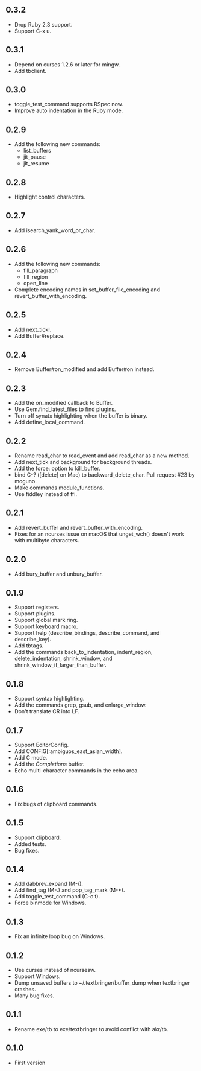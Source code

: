 ## 0.3.2

* Drop Ruby 2.3 support.
* Support C-x u.

## 0.3.1

* Depend on curses 1.2.6 or later for mingw.
* Add tbclient.

## 0.3.0

* toggle_test_command supports RSpec now.
* Improve auto indentation in the Ruby mode.

## 0.2.9

* Add the following new commands:
    * list_buffers
    * jit_pause
    * jit_resume

## 0.2.8

* Highlight control characters.

## 0.2.7

* Add isearch_yank_word_or_char.

## 0.2.6

* Add the following new commands:
    * fill_paragraph
    * fill_region
    * open_line
* Complete encoding names in set_buffer_file_encoding and
  revert_buffer_with_encoding.

## 0.2.5

* Add next_tick!.
* Add Buffer#replace.

## 0.2.4

* Remove Buffer#on_modified and add Buffer#on instead.

## 0.2.3

* Add the on_modified callback to Buffer.
* Use Gem.find_latest_files to find plugins.
* Turn off synatx highlighting when the buffer is binary.
* Add define_local_command.

## 0.2.2

* Rename read_char to read_event and add read_char as a new method.
* Add next_tick and background for background threads.
* Add the force: option to kill_buffer.
* bind C-? ([delete] on Mac) to backward_delete_char.
  Pull request #23 by moguno.
* Make commands module_functions.
* Use fiddley instead of ffi.

## 0.2.1

* Add revert_buffer and revert_buffer_with_encoding.
* Fixes for an ncurses issue on macOS that unget_wch() doesn't work with
  multibyte characters.

## 0.2.0

* Add bury_buffer and unbury_buffer.

## 0.1.9

* Support registers.
* Support plugins.
* Support global mark ring.
* Support keyboard macro.
* Support help (describe_bindings, describe_command, and describe_key).
* Add tbtags.
* Add the commands back_to_indentation, indent_region, delete_indentation,
  shrink_window, and shrink_window_if_larger_than_buffer.

## 0.1.8

* Support syntax highlighting.
* Add the commands grep, gsub, and enlarge_window.
* Don't translate CR into LF.

## 0.1.7

* Support EditorConfig.
* Add CONFIG[:ambiguos_east_asian_width].
* Add C mode.
* Add the *Completions* buffer.
* Echo multi-character commands in the echo area.

## 0.1.6

* Fix bugs of clipboard commands.

## 0.1.5

* Support clipboard.
* Added tests.
* Bug fixes.

## 0.1.4

* Add dabbrev_expand (M-/).
* Add find_tag (M-.) and pop_tag_mark (M-*).
* Add toggle_test_command (C-c t).
* Force binmode for Windows.

## 0.1.3

* Fix an infinite loop bug on Windows.

## 0.1.2

* Use curses instead of ncursesw.
* Support Windows.
* Dump unsaved buffers to ~/.textbringer/buffer_dump when textbringer crashes.
* Many bug fixes.

## 0.1.1

* Rename exe/tb to exe/textbringer to avoid conflict with akr/tb.

## 0.1.0

* First version

